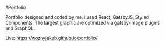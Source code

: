 #Portfolio

Portfolio designed and coded by me. I used React, GatsbyJS, Styled Components. The largest graphic are optimized via gatsby-image plugins and GraphQL.

Live: https://woznyjakub.github.io/portfolio/
